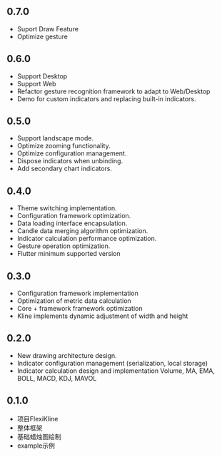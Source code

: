 ## 0.7.0
* Suport Draw Feature
* Optimize gesture

## 0.6.0
* Support Desktop
* Support Web
* Refactor gesture recognition framework to adapt to Web/Desktop
* Demo for custom indicators and replacing built-in indicators.

## 0.5.0
* Support landscape mode.
* Optimize zooming functionality.
* Optimize configuration management.
* Dispose indicators when unbinding.
* Add secondary chart indicators.

## 0.4.0
* Theme switching implementation.
* Configuration framework optimization.
* Data loading interface encapsulation.
* Candle data merging algorithm optimization.
* Indicator calculation performance optimization.
* Gesture operation optimization.
* Flutter minimum supported version

## 0.3.0
* Configuration framework implementation
* Optimization of metric data calculation
* Core + framework framework optimization
* Kline implements dynamic adjustment of width and height


## 0.2.0
* New drawing architecture design.
* Indicator configuration management (serialization, local storage)
* Indicator calculation design and implementation Volume, MA, EMA, BOLL, MACD, KDJ, MAVOL

## 0.1.0
* 项目FlexiKline
* 整体框架
* 基础蜡烛图绘制
* example示例
